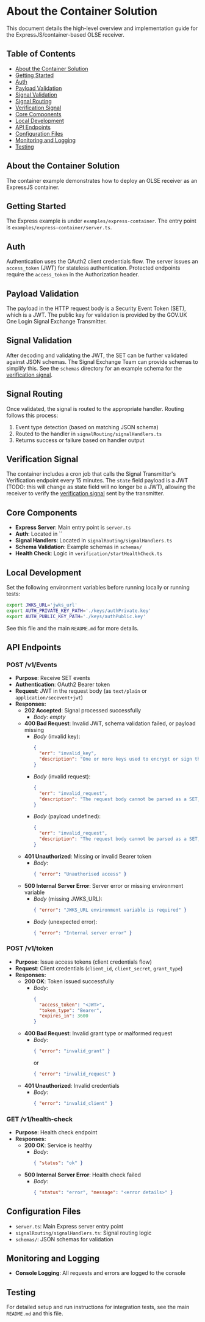 # About the Container Solution

This document details the high-level overview and implementation guide for the ExpressJS/container-based OLSE receiver.

## Table of Contents

- [About the Container Solution](#about-the-container-solution)
- [Getting Started](#getting-started)
- [Auth](#auth)
- [Payload Validation](#payload-validation)
- [Signal Validation](#signal-validation)
- [Signal Routing](#signal-routing)
- [Verification Signal](#verification-signal)
- [Core Components](#core-components)
- [Local Development](#local-development)
- [API Endpoints](#api-endpoints)
- [Configuration Files](#configuration-files)
- [Monitoring and Logging](#monitoring-and-logging)
- [Testing](#testing)

## About the Container Solution

The container example demonstrates how to deploy an OLSE receiver as an ExpressJS container.

## Getting Started

The Express example is under `examples/express-container`. The entry point is `examples/express-container/server.ts`.

## Auth

Authentication uses the OAuth2 client credentials flow. The server issues an `access_token` (JWT) for stateless authentication. Protected endpoints require the `access_token` in the Authorization header.

## Payload Validation

The payload in the HTTP request body is a Security Event Token (SET), which is a JWT. The public key for validation is provided by the GOV.UK One Login Signal Exchange Transmitter.

## Signal Validation

After decoding and validating the JWT, the SET can be further validated against JSON schemas. The Signal Exchange Team can provide schemas to simplify this. See the `schemas` directory for an example schema for the [verification signal](https://openid.net/specs/openid-sharedsignals-framework-1_0.html#name-verification).

## Signal Routing

Once validated, the signal is routed to the appropriate handler. Routing follows this process:

1. Event type detection (based on matching JSON schema)
2. Routed to the handler in `signalRouting/signalHandlers.ts`
3. Returns success or failure based on handler output

## Verification Signal

The container includes a cron job that calls the Signal Transmitter's Verification endpoint every 15 minutes. The `state` field payload is a JWT (TODO: this will change as state field will no longer be a JWT), allowing the receiver to verify the [verification signal](https://openid.net/specs/openid-sharedsignals-framework-1_0.html#name-verification) sent by the transmitter.

## Core Components

- **Express Server**: Main entry point is `server.ts`
- **Auth**: Located in ``
- **Signal Handlers**: Located in `signalRouting/signalHandlers.ts`
- **Schema Validation**: Example schemas in `schemas/`
- **Health Check**: Logic in `verification/startHealthCheck.ts`

## Local Development

Set the following environment variables before running locally or running tests:

```bash
export JWKS_URL='jwks_url'
export AUTH_PRIVATE_KEY_PATH='./keys/authPrivate.key'
export AUTH_PUBLIC_KEY_PATH='./keys/authPublic.key'
```

See this file and the main `README.md` for more details.

## API Endpoints

### POST /v1/Events

- **Purpose**: Receive SET events
- **Authentication**: OAuth2 Bearer token
- **Request**: JWT in the request body (as `text/plain` or `application/secevent+jwt`)
- **Responses:**
  - **202 Accepted**: Signal processed successfully
    - _Body_: _empty_
  - **400 Bad Request**: Invalid JWT, schema validation failed, or payload missing
    - _Body_ (invalid key):
      ```json
      {
        "err": "invalid_key",
        "description": "One or more keys used to encrypt or sign the SET is invalid or otherwise unacceptable to the SET Recipient (expired, revoked, failed certificate validation, etc.)."
      }
      ```
    - _Body_ (invalid request):
      ```json
      {
        "err": "invalid_request",
        "description": "The request body cannot be parsed as a SET, or the Event Payload within the SET does not conform to the event's definition."
      }
      ```
    - _Body_ (payload undefined):
      ```json
      {
        "err": "invalid_request",
        "description": "The request body cannot be parsed as a SET, or the Event Payload within the SET does not conform to the event's definition."
      }
      ```
  - **401 Unauthorized**: Missing or invalid Bearer token
    - _Body_:
      ```json
      { "error": "Unauthorised access" }
      ```
  - **500 Internal Server Error**: Server error or missing environment variable
    - _Body_ (missing JWKS_URL):
      ```json
      { "error": "JWKS_URL environment variable is required" }
      ```
    - _Body_ (unexpected error):
      ```json
      { "error": "Internal server error" }
      ```

### POST /v1/token

- **Purpose**: Issue access tokens (client credentials flow)
- **Request**: Client credentials (`client_id`, `client_secret`, `grant_type`)
- **Responses:**
  - **200 OK**: Token issued successfully
    - _Body_:
      ```json
      {
        "access_token": "<JWT>",
        "token_type": "Bearer",
        "expires_in": 3600
      }
      ```
  - **400 Bad Request**: Invalid grant type or malformed request
    - _Body_:
      ```json
      { "error": "invalid_grant" }
      ```
      or
      ```json
      { "error": "invalid_request" }
      ```
  - **401 Unauthorized**: Invalid credentials
    - _Body_:
      ```json
      { "error": "invalid_client" }
      ```

### GET /v1/health-check

- **Purpose**: Health check endpoint
- **Responses:**
  - **200 OK**: Service is healthy
    - _Body_:
      ```json
      { "status": "ok" }
      ```
  - **500 Internal Server Error**: Health check failed
    - _Body_:
      ```json
      { "status": "error", "message": "<error details>" }
      ```

## Configuration Files

- `server.ts`: Main Express server entry point
- `signalRouting/signalHandlers.ts`: Signal routing logic
- `schemas/`: JSON schemas for validation

## Monitoring and Logging

- **Console Logging**: All requests and errors are logged to the console

## Testing

For detailed setup and run instructions for integration tests, see the main `README.md` and this file.
